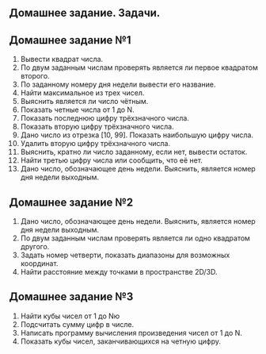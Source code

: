 ## Домашнее задание. Задачи.
## Домашнее задание №1
1. Вывести квадрат числа.
2. По двум заданным числам проверять является ли первое квадратом второго.
3. По заданному номеру дня недели вывести его название.
4. Найти максимальное из трех чисел.
5. Выяснить является ли число чётным.
6. Показать четные числа от 1 до N.
7. Показать последнюю цифру трёхзначного числа.
8. Показать вторую цифру трёхзначного числа.
9. Дано число из отрезка [10, 99]. Показать наибольшую цифру числа.
10. Удалить вторую цифру трёхзначного числа.
11. Выяснить, кратно ли число заданному, если нет, вывести остаток.
12. Найти третью цифру числа или сообщить, что её нет.
13. Дано число, обозначающее день недели. Выяснить, является номер дня недели выходным.

## Домашнее задание №2
1. Дано число, обозначающее день недели. Выяснить, является номер дня недели выходным.
2. По двум заданным числам проверять является ли одно квадратом другого.
3. Задать номер четверти, показать диапазоны для возможных координат.
4. Найти расстояние между точками в пространстве 2D/3D.

## Домашнее задание №3
1. Найти кубы чисел от 1 до Nю
2. Подсчитать сумму цифр в числе.
3. Написать программу вычисления произведения чисел от 1 до N.
4. Показать кубы чисел, заканчивающихся на четную цифру.

